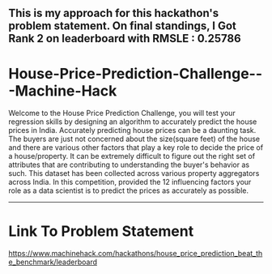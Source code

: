 ## This is my approach for this hackathon's problem statement.  On final standings, I Got Rank 2 on leaderboard with RMSLE : 0.25786

# House-Price-Prediction-Challenge---Machine-Hack
Welcome to the House Price Prediction Challenge, you will test your regression skills by designing an algorithm to accurately predict the house prices in India. Accurately predicting house prices can be a daunting task. The buyers are just not concerned about the size(square feet) of the house and there are various other factors that play a key role to decide the price of a house/property. It can be extremely difficult to figure out the right set of attributes that are contributing to understanding the buyer's behavior as such. This dataset has been collected across various property aggregators across India.  In this competition, provided the 12 influencing factors your role as a data scientist is to predict the prices as accurately as possible.

---

# Link To Problem Statement
https://www.machinehack.com/hackathons/house_price_prediction_beat_the_benchmark/leaderboard

